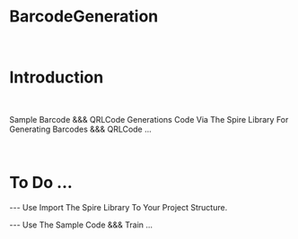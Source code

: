 # BarcodeGeneration

</br>

# Introduction

</br>

Sample Barcode &&& QRLCode Generations Code Via The Spire Library For Generating Barcodes &&& QRLCode ...

</br>

# To Do ...

--- Use Import The Spire Library To Your Project Structure.

--- Use The Sample Code &&& Train ...
